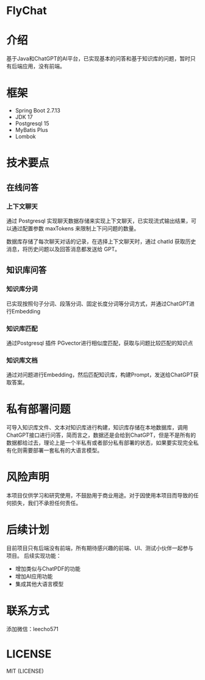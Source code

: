 # FlyChat

# 介绍

基于Java和ChatGPT的AI平台，已实现基本的问答和基于知识库的问题，暂时只有后端应用，没有前端。

# 框架

- Spring Boot 2.7.13
- JDK 17
- Postgresql 15
- MyBatis Plus
- Lombok


# 技术要点

## 在线问答

### 上下文聊天

通过 Postgresql 实现聊天数据存储来实现上下文聊天，已实现流式输出结果，可以通过配置参数 maxTokens 来限制上下问问题的数量。

数据库存储了每次聊天对话的记录，在选择上下文聊天时，通过 chatId 获取历史消息，将历史问题以及回答消息都发送给 GPT。

## 知识库问答

### 知识库分词
已实现按照句子分词、段落分词、固定长度分词等分词方式，并通过ChatGPT进行Embedding

### 知识库匹配
通过Postgresql 插件 PGvector进行相似度匹配，获取与问题比较匹配的知识点

### 知识库文档
通过对问题进行Embedding，然后匹配知识库，构建Prompt，发送给ChatGPT获取答案。

# 私有部署问题

可导入知识库文件、文本对知识库进行构建，知识库存储在本地数据库，调用ChatGPT接口进行问答，简而言之，数据还是会给到ChatGPT，但是不是所有的数据都给过去，理论上是一个半私有或者部分私有部署的状态，如果要实现完全私有化则需要部署一套私有的大语言模型。

# 风险声明

本项目仅供学习和研究使用，不鼓励用于商业用途。对于因使用本项目而导致的任何损失，我们不承担任何责任。

# 后续计划
目前项目只有后端没有前端，所有期待感兴趣的前端、UI、测试小伙伴一起参与项目。
后续实现功能：
- 增加类似与ChatPDF的功能
- 增加AI应用功能
- 集成其他大语言模型

# 联系方式

添加微信：leecho571

# LICENSE

MIT (LICENSE)

